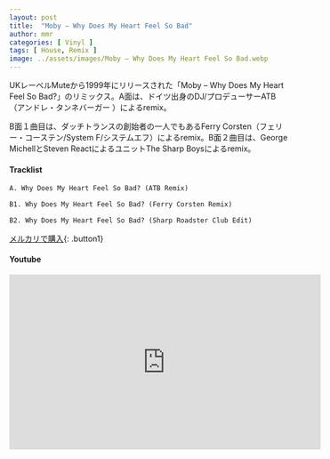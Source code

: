 ```yaml
---
layout: post
title:  "Moby – Why Does My Heart Feel So Bad"
author: mmr
categories: [ Vinyl ]
tags: [ House, Remix ]
image: ../assets/images/Moby – Why Does My Heart Feel So Bad.webp
---
```


UKレーベルMuteから1999年にリリースされた「Moby – Why Does My Heart Feel So Bad?」のリミックス。A面は、ドイツ出身のDJ/プロデューサーATB（アンドレ・タンネバーガー ）によるremix。

B面１曲目は、ダッチトランスの創始者の一人でもあるFerry Corsten（フェリー・コーステン/System F/システムエフ）によるremix。B面２曲目は、George MichellとSteven ReactによるユニットThe Sharp Boysによるremix。

#### Tracklist
```md
A. Why Does My Heart Feel So Bad? (ATB Remix)

B1. Why Does My Heart Feel So Bad? (Ferry Corsten Remix)

B2. Why Does My Heart Feel So Bad? (Sharp Roadster Club Edit)
```

[メルカリで購入](https://jp.mercari.com/item/m45749310257?afid=6142608987){: .button1}

#### Youtube
<iframe width="560" height="315" src="https://www.youtube.com/embed/qT6XCvDUUsU?si=8qVrimuU9yp9cFgU" title="YouTube video player" frameborder="0" allow="accelerometer; autoplay; clipboard-write; encrypted-media; gyroscope; picture-in-picture; web-share" referrerpolicy="strict-origin-when-cross-origin" allowfullscreen></iframe>